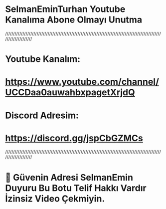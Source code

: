 # SelmanEminTurhan Youtube Kanalıma Abone Olmayı Unutma
////////////////////////////////////////////////////////////////////////////////////////////////////////////////////
# Youtube Kanalım:
# https://www.youtube.com/channel/UCCDaa0auwahbxpagetXrjdQ
# Discord Adresim:
# https://discord.gg/jspCbGZMCs
////////////////////////////////////////////////////////////////////////////////////////////////////////////////////
# 🤖 Güvenin Adresi SelmanEmin  Duyuru Bu Botu Telif Hakkı Vardır İzinsiz Video Çekmiyin.